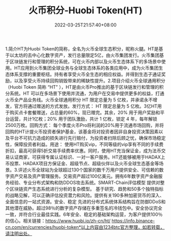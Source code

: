 ﻿---
weight: 
title: "火币积分-Huobi Token(HT)"
description: "HT为Huobi Token的简称，全名为火币全球生态积分，昵称火腿"
date: 2022-03-25T21:57:40+08:00
lastmod: 2022-03-25T16:45:40+08:00
draft: false
authors: ["Metabd"]
featuredImage: "huobijifen-huobi-tokenht.webp"
link: ""
tags: ["数字代币","火币积分-Huobi Token(HT)"]
categories: ["navigation"]
navigation: ["数字代币"]
lightgallery: true
toc: true
pinned: false
recommend: false
recommend1: false
---
1.简介HT为Huobi Token的简称，全名为火币全球生态积分，昵称火腿。HT是基于以太坊的去中心化数字资产，发行总量限定5亿，由火币集团发行。火币集团基于区块链发行和管理的积分系统，可在火币内部以及火币生态体系下的多场景中使用。HT应用到火币集团全球业务与全球生态体系的各类应用中，成为火币集团生态体系支撑的重要枢纽。持有者享受火币全生态的相应权益。并得到生态子通证奖励，以及享受火币持续回购销毁带来的稀缺性提升。2.项目介绍火币全球通用积分（Huobi Token 简称 “HT” ），HT是由火币Pro推出的基于区块链发行和管理的积分系统。HT 可以在多场景下使用并流通，为用户在交易中提供更多的权益，打通火币全产品业务线。火币全球通用积分 HT 限定总量为 5 亿枚，并承诺永不增发，官方将通过赠送的方式发放。发行方式：
HT 限定总量为 5 亿枚。3亿HT用于购买点卡套餐赠送，占总量的60%，现已赠完。其余，20% 用于用户奖励和平台运营，共计1亿枚；20% 用于团队激励，共计 1 亿枚，锁定 4 年，每年解锁2500万枚。回购方式：
每个季度火币Pro将利润的20%用于流通市场回购，并将回购的HT计提火币投资者保护基金，该基金将对投资者因非自身投资决策因素以及平台不可抗力造成的损失进行先行赔付，为投资者扫除后顾之忧，确保市场稳定性，保障投资者利益。用途：
使用HT购买vip，不同等级的vip享有不同的手续费折扣，最高可获得5折交易手续费率优惠。同时，使用HT充当保证金，成为法币交易认证商家，可获得专属认证标识、一对一客户服务。HT还能够被用于HADAX上币投票、HADAX项目方保证金、超级节点、超级伙伴以及火币全球生态基金等场景。3.评述火币全球站为全球超过130个国家的数千万用户提供安全、可信赖的数字资产交易及资产管理服务。交易资产超过100亿美元。拥有6年数字资产金融服务经验、专业分布式架构和防DDOS攻击系统。SMART-Chain评估模型
提供对整个区块链资产生态系统进行分析的复杂模型。 基于研究、趋势和50多个独特指标的战略见解，可以正确评估投资潜力和风险。提供有关190多种加密货币的深入、全面信息的一站式资源。安全、稳定
先进的分布式系统体系结构旨在防御DDoS和其他潜在威胁。超过98％的数字资产存储在多重签名的冷钱包中。安全协议完全一致，并符合行业最佳实践。6年安全、稳定的基础架构运营，为客户提供100％的信心。相关链接：https://www.huobi.io/zh-cn/ht/
https://info.binance-cn.com/en/currencies/huobi-token*以上内容由1234btc官方整理，如若转载，请注明出处。
